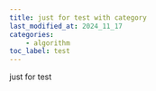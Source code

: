 ```yaml
---
title: just for test with category
last_modified_at: 2024_11_17
categories: 
    - algorithm
toc_label: test
---
```


just for test